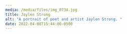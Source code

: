 ```yaml
---
media: /media/files/img_0734.jpg
title: Jaylen Strong
alt: "A portrait of poet and artist Jaylen Strong. "
date: 2022-04-08T15:44:00-0500
---
```

